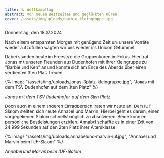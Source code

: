 ```yaml
---
title: 4. Wettkampftag
abstract: Von neuen Bestzeiten und geglückten Küren
cover: /assets/img/uploads/barbie-kleingruppe.jpg
---
```

Donnerstag, den 18.07.2024

Nach einem entspannten Morgen mit genügend Zeit um unsere Vorräte wieder aufzufüllen wagten wir uns wieder ins Unicon Getümmel.

Dabei standen heute im Freestyle die Gruppenküren im Fokus. Hier trat Jonas mit unseren Freunden aus Dudenhofen mit ihrer Kleingruppe zu "Barbie und Ken" an und konnte sich am Ende des Abends über einen verdienten 3ten Platz freuen.

{% image "/assets/img/uploads/jonas-3platz-kleingruppe.jpg", "Jonas mit dem TSV Dudenhofen auf dem 3ten Platz" %}

*Jonas mit dem TSV Dudenhofen auf dem 3ten Platz*

Doch auch in einem anderen Einradbereich traten wir heute an. Dem IUF-Slalom stellten sich heute Annabel und Marvin. Hierbei geht es darum, einen vorgegebenen Slalom schnellstmöglich zu absolvieren. Beide konnten persönliche Bestleistungen erzielen. Annabel schaffte es in einer Zeit von 24.999 Sekunden auf den 2ten Platz ihrer Altersklasse.

{% image "/assets/img/uploads/annabelund-marvin-iuf.jpg", "Annabel und Marvin beim IUF-Slalom" %}

*Annabel und Marvin beim IUF-Slalom*
